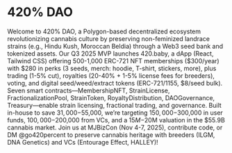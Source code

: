 # 420% DAO
Welcome to 420% DAO, a Polygon-based decentralized ecosystem revolutionizing cannabis culture by preserving non-feminized landrace strains (e.g., Hindu Kush, Moroccan Beldia) through a Web3 seed bank and tokenized assets. Our Q3 2025 MVP launches 420.baby, a dApp (React, Tailwind CSS) offering 500-1,000 ERC-721 NFT memberships ($300/year) with $280 in perks (3 seeds, merch: hoodie, T-shirt, stickers, more), plus trading (1-5% cut), royalties (20-40% + 1-5% license fees for breeders), voting, and digital seed/weed/extract tokens (ERC-721/1155, $8/seed bulk). Seven smart contracts—MembershipNFT, StrainLicense, FractionalizationPool, StrainToken, RoyaltyDistribution, DAOGovernance, Treasury—enable strain licensing, fractional trading, and governance. Built in-house to save $31,000-$55,000, we’re targeting $150,000-$300,000 in user funds, $100,000-$200,000 from VCs, and a $15M-$20M valuation in the $55.9B cannabis market. Join us at MJBizCon (Nov 4-7, 2025), contribute code, or DM @go420percent to preserve cannabis heritage with breeders (ILGM, DNA Genetics) and VCs (Entourage Effect, HALLEY)!
